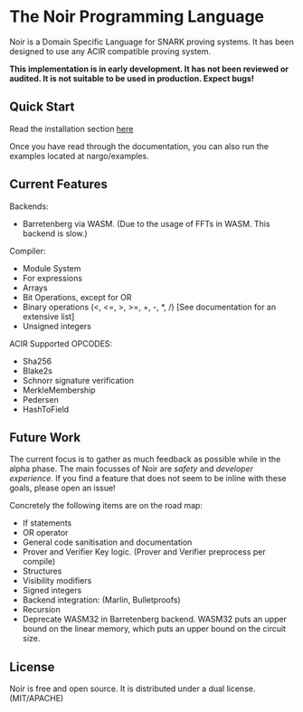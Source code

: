 # The Noir Programming Language

Noir is a Domain Specific Language for SNARK proving systems. It has been designed to use any ACIR compatible proving system.

**This implementation is in early development. It has not been reviewed or audited. It is not suitable to be used in production. Expect bugs!**

## Quick Start

Read the installation section [here](https://noir-lang.github.io/book/getting_started/install.html)

Once you have read through the documentation, you can also run the examples located at nargo/examples.

## Current Features

Backends:

 - Barretenberg via WASM. (Due to the usage of FFTs in WASM. This backend is slow.)

Compiler:

 - Module System
 - For expressions
 - Arrays
 - Bit Operations, except for OR
 - Binary operations (<, <=, >, >=, +, -, *, /) [See documentation for an extensive list]
 - Unsigned integers

ACIR Supported OPCODES:

 - Sha256
 - Blake2s
 - Schnorr signature verification
 - MerkleMembership
 - Pedersen
 - HashToField

## Future Work

The current focus is to gather as much feedback as possible while in the alpha phase. The main focusses of Noir are _safety_ and _developer experience_. If you find a feature that does not seem to be inline with these goals, please open an issue!

Concretely the following items are on the road map:

- If statements
- OR operator
- General code sanitisation and documentation
- Prover and Verifier Key logic. (Prover and Verifier preprocess per compile)
- Structures
- Visibility modifiers
- Signed integers
- Backend integration: (Marlin, Bulletproofs)
- Recursion
- Deprecate WASM32 in Barretenberg backend. WASM32 puts an upper bound on the linear memory, which puts an upper bound on the circuit size.

## License

Noir is free and open source. It is distributed under a dual license. (MIT/APACHE)
